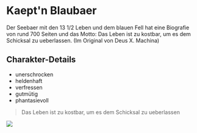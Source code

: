 # Kaept'n Blaubaer
Der Seebaer mit den 13 1/2 Leben und dem blauen Fell hat eine Biografie von rund 700 Seiten und das Motto:
Das Leben ist zu kostbar, um es dem Schicksal zu ueberlassen.
(Im Original von Deus X. Machina)

## Charakter-Details

* unerschrocken
* heldenhaft
* verfressen
* gutmütig
* phantasievoll

> Das Leben ist zu kostbar, um es dem Schicksal zu ueberlassen

<img src="https://en.wikipedia.org/wiki/Captain_Bluebear#/media/File:Blaub%C3%A4r_und_Bl%C3%B6d_nah_by_Stepro.jpg"/>
